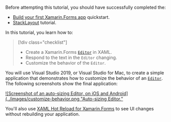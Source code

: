 Before attempting this tutorial, you should have successfully completed the:

- [Build your first Xamarin.Forms app](~/get-started/first-app/index.md) quickstart.
- [StackLayout](~/get-started/tutorials/stacklayout/index.yml) tutorial.

In this tutorial, you learn how to:

> [!div class="checklist"]
>
> - Create a Xamarin.Forms [`Editor`](xref:Xamarin.Forms.Editor) in XAML.
> - Respond to the text in the `Editor` changing.
> - Customize the behavior of the `Editor`.

You will use Visual Studio 2019, or Visual Studio for Mac, to create a simple application that demonstrates how to customize the behavior of an [`Editor`](xref:Xamarin.Forms.Editor). The following screenshots show the final application:

[![Screenshot of an auto-sizing Editor, on iOS and Android](../images/customize-behavior.png "Auto-sizing Editor."](../images/customize-behavior-large.png#lightbox "Auto-sizing Editor")

You'll also use [XAML Hot Reload for Xamarin.Forms](~/xamarin-forms/xaml/hot-reload.md) to see UI changes without rebuilding your application.
